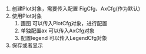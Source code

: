 1. 创建Plot对象，需要传入配置 FigCfg、AxCfg(作为默认)
2. 使用Plot对象
   1. 画图        可以传入PlotCfg对象，进行配置
   2. 单独配置ax   可以传入AxCfg对象
   3. 配置legend  可以传入LegendCfg对象
3. 保存或者显示